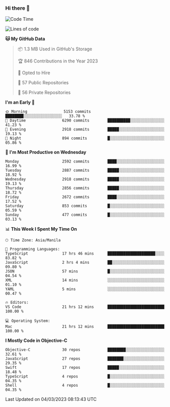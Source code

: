 ### Hi there 👋

<!--START_SECTION:waka-->
![Code Time](http://img.shields.io/badge/Code%20Time-3%2C701%20hrs%203%20mins-blue)

![Lines of code](https://img.shields.io/badge/From%20Hello%20World%20I%27ve%20Written-28.2%20million%20lines%20of%20code-blue)

**🐱 My GitHub Data** 

> 📦 1.3 MB Used in GitHub's Storage 
 > 
> 🏆 846 Contributions in the Year 2023
 > 
> 💼 Opted to Hire
 > 
> 📜 57 Public Repositories 
 > 
> 🔑 56 Private Repositories 
 > 
**I'm an Early 🐤** 

```text
🌞 Morning                5153 commits        ████████░░░░░░░░░░░░░░░░░   33.78 % 
🌆 Daytime                6290 commits        ██████████░░░░░░░░░░░░░░░   41.23 % 
🌃 Evening                2918 commits        █████░░░░░░░░░░░░░░░░░░░░   19.13 % 
🌙 Night                  894 commits         █░░░░░░░░░░░░░░░░░░░░░░░░   05.86 % 
```
📅 **I'm Most Productive on Wednesday** 

```text
Monday                   2592 commits        ████░░░░░░░░░░░░░░░░░░░░░   16.99 % 
Tuesday                  2887 commits        █████░░░░░░░░░░░░░░░░░░░░   18.92 % 
Wednesday                2918 commits        █████░░░░░░░░░░░░░░░░░░░░   19.13 % 
Thursday                 2856 commits        █████░░░░░░░░░░░░░░░░░░░░   18.72 % 
Friday                   2672 commits        ████░░░░░░░░░░░░░░░░░░░░░   17.52 % 
Saturday                 853 commits         █░░░░░░░░░░░░░░░░░░░░░░░░   05.59 % 
Sunday                   477 commits         █░░░░░░░░░░░░░░░░░░░░░░░░   03.13 % 
```


📊 **This Week I Spent My Time On** 

```text
🕑︎ Time Zone: Asia/Manila

💬 Programming Languages: 
TypeScript               17 hrs 46 mins      █████████████████████░░░░   83.82 % 
JavaScript               2 hrs 4 mins        ██░░░░░░░░░░░░░░░░░░░░░░░   09.80 % 
JSON                     57 mins             █░░░░░░░░░░░░░░░░░░░░░░░░   04.54 % 
XML                      14 mins             ░░░░░░░░░░░░░░░░░░░░░░░░░   01.10 % 
YAML                     5 mins              ░░░░░░░░░░░░░░░░░░░░░░░░░   00.47 % 

🔥 Editors: 
VS Code                  21 hrs 12 mins      █████████████████████████   100.00 % 

💻 Operating System: 
Mac                      21 hrs 12 mins      █████████████████████████   100.00 % 
```

**I Mostly Code in Objective-C** 

```text
Objective-C              30 repos            ████████░░░░░░░░░░░░░░░░░   32.61 % 
JavaScript               27 repos            ███████░░░░░░░░░░░░░░░░░░   29.35 % 
Swift                    17 repos            █████░░░░░░░░░░░░░░░░░░░░   18.48 % 
TypeScript               4 repos             █░░░░░░░░░░░░░░░░░░░░░░░░   04.35 % 
Shell                    4 repos             █░░░░░░░░░░░░░░░░░░░░░░░░   04.35 % 
```




 Last Updated on 04/03/2023 08:13:43 UTC
<!--END_SECTION:waka-->


<!--
**rad182/rad182** is a ✨ _special_ ✨ repository because its `README.md` (this file) appears on your GitHub profile.

Here are some ideas to get you started:

- 🔭 I’m currently working on ...
- 🌱 I’m currently learning ...
- 👯 I’m looking to collaborate on ...
- 🤔 I’m looking for help with ...
- 💬 Ask me about ...
- 📫 How to reach me: ...
- 😄 Pronouns: ...
- ⚡ Fun fact: ...
-->
